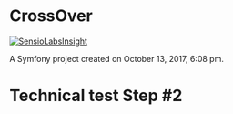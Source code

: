 CrossOver
=========

[![SensioLabsInsight](https://insight.sensiolabs.com/projects/bbd2141f-6f78-41d9-901c-91d2ba88117b/big.png)](https://insight.sensiolabs.com/projects/bbd2141f-6f78-41d9-901c-91d2ba88117b)

A Symfony project created on October 13, 2017, 6:08 pm.

# Technical test Step #2

